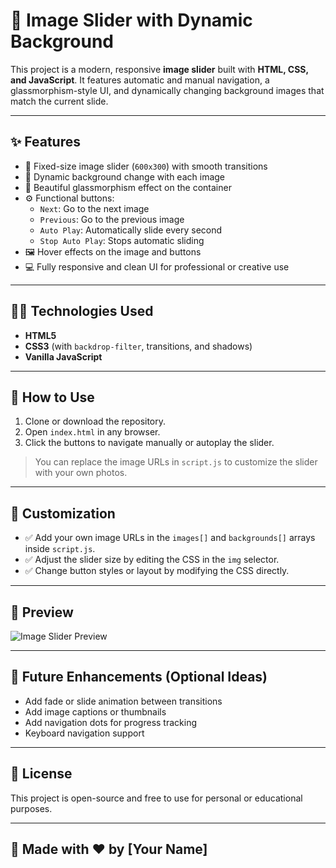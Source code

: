 # 🌄 Image Slider with Dynamic Background

This project is a modern, responsive **image slider** built with **HTML, CSS, and JavaScript**. It features automatic and manual navigation, a glassmorphism-style UI, and dynamically changing background images that match the current slide.

---

## ✨ Features

- 📸 Fixed-size image slider (`600x300`) with smooth transitions
- 🎨 Dynamic background change with each image
- 🧊 Beautiful glassmorphism effect on the container
- ⚙️ Functional buttons:
  - `Next`: Go to the next image
  - `Previous`: Go to the previous image
  - `Auto Play`: Automatically slide every second
  - `Stop Auto Play`: Stops automatic sliding
- 🖼 Hover effects on the image and buttons
- 💻 Fully responsive and clean UI for professional or creative use

---

## 🧑‍💻 Technologies Used

- **HTML5**
- **CSS3** (with `backdrop-filter`, transitions, and shadows)
- **Vanilla JavaScript**

---

## 📁 How to Use

1. Clone or download the repository.
2. Open `index.html` in any browser.
3. Click the buttons to navigate manually or autoplay the slider.

> You can replace the image URLs in `script.js` to customize the slider with your own photos.

---

## 📝 Customization

- ✅ Add your own image URLs in the `images[]` and `backgrounds[]` arrays inside `script.js`.
- ✅ Adjust the slider size by editing the CSS in the `img` selector.
- ✅ Change button styles or layout by modifying the CSS directly.

---

## 📸 Preview

![Image Slider Preview](https://images.unsplash.com/photo-1559666126-84f389727b9a?q=80&w=800&auto=format&fit=crop)

---

## 🚀 Future Enhancements (Optional Ideas)

- Add fade or slide animation between transitions
- Add image captions or thumbnails
- Add navigation dots for progress tracking
- Keyboard navigation support

---

## 📜 License

This project is open-source and free to use for personal or educational purposes.

---

## 🙌 Made with ❤️ by [Your Name]

